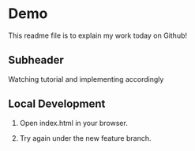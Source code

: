 # Demo

This readme file is to explain my work today on Github!

## Subheader

Watching tutorial and implementing accordingly

## Local Development

1. Open index.html in your browser.

2. Try again under the new feature branch.     
